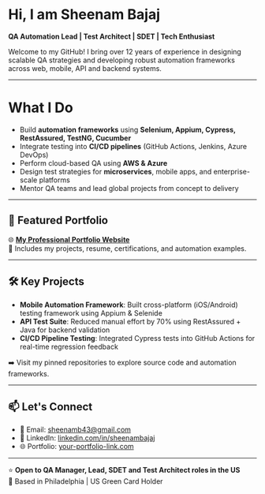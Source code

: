 # Hi, I am Sheenam Bajaj

 **QA Automation Lead | Test Architect | SDET | Tech Enthusiast**

Welcome to my GitHub! I bring over 12 years of experience in designing scalable QA strategies and developing robust automation frameworks across web, mobile, API and backend systems.

---

# What I Do

- Build **automation frameworks** using **Selenium, Appium, Cypress, RestAssured, TestNG, Cucumber**
- Integrate testing into **CI/CD pipelines** (GitHub Actions, Jenkins, Azure DevOps)
- Perform cloud-based QA using **AWS & Azure**
- Design test strategies for **microservices**, mobile apps, and enterprise-scale platforms
- Mentor QA teams and lead global projects from concept to delivery

---

## 🚀 Featured Portfolio

🌐 **[My Professional Portfolio Website](https://your-portfolio-link.com)**  
📂 Includes my projects, resume, certifications, and automation examples.

---

## 🛠️ Key Projects

- **Mobile Automation Framework**: Built cross-platform (iOS/Android) testing framework using Appium & Selenide
- **API Test Suite**: Reduced manual effort by 70% using RestAssured + Java for backend validation
- **CI/CD Pipeline Testing**: Integrated Cypress tests into GitHub Actions for real-time regression feedback

➡️ Visit my pinned repositories to explore source code and automation frameworks.

---

## 📫 Let's Connect

- 📧 Email: sheenamb43@gmail.com  
- 💼 LinkedIn: [linkedin.com/in/sheenambajaj](https://linkedin.com/in/sheenambajaj)  
- 🌐 Portfolio: [your-portfolio-link.com](https://your-portfolio-link.com)

---

⭐️ **Open to QA Manager, Lead, SDET and Test Architect roles in the US**  
📍 Based in Philadelphia | US Green Card Holder